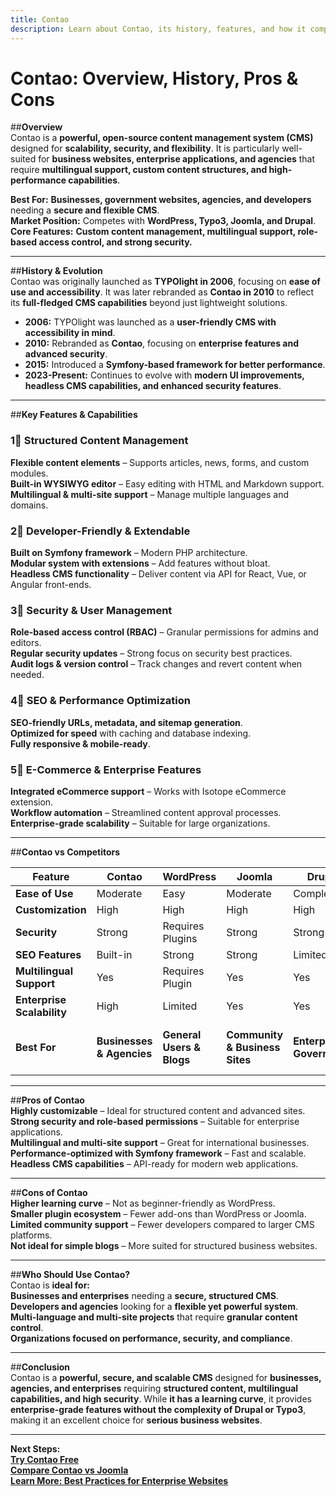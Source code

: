 ```yaml
---
title: Contao  
description: Learn about Contao, its history, features, and how it compares to other CMS platforms.  
---
```


# **Contao: Overview, History, Pros & Cons**  

##**Overview**  
Contao is a **powerful, open-source content management system (CMS)** designed for **scalability, security, and flexibility**. It is particularly well-suited for **business websites, enterprise applications, and agencies** that require **multilingual support, custom content structures, and high-performance capabilities**.  

 **Best For:** **Businesses, government websites, agencies, and developers** needing a **secure and flexible CMS**.  
 **Market Position:** Competes with **WordPress, Typo3, Joomla, and Drupal**.  
 **Core Features:** **Custom content management, multilingual support, role-based access control, and strong security.**  

---

##**History & Evolution**  
Contao was originally launched as **TYPOlight in 2006**, focusing on **ease of use and accessibility**. It was later rebranded as **Contao in 2010** to reflect its **full-fledged CMS capabilities** beyond just lightweight solutions.  

- **2006:** TYPOlight was launched as a **user-friendly CMS with accessibility in mind**.  
- **2010:** Rebranded as **Contao**, focusing on **enterprise features and advanced security**.  
- **2015:** Introduced a **Symfony-based framework for better performance**.  
- **2023-Present:** Continues to evolve with **modern UI improvements, headless CMS capabilities, and enhanced security features**.  

---

##**Key Features & Capabilities**  

### **1⃣ Structured Content Management**  
 **Flexible content elements** – Supports articles, news, forms, and custom modules.  
 **Built-in WYSIWYG editor** – Easy editing with HTML and Markdown support.  
 **Multilingual & multi-site support** – Manage multiple languages and domains.  

### **2⃣ Developer-Friendly & Extendable**  
 **Built on Symfony framework** – Modern PHP architecture.  
 **Modular system with extensions** – Add features without bloat.  
 **Headless CMS functionality** – Deliver content via API for React, Vue, or Angular front-ends.  

### **3⃣ Security & User Management**  
 **Role-based access control (RBAC)** – Granular permissions for admins and editors.  
 **Regular security updates** – Strong focus on security best practices.  
 **Audit logs & version control** – Track changes and revert content when needed.  

### **4⃣ SEO & Performance Optimization**  
 **SEO-friendly URLs, metadata, and sitemap generation**.  
 **Optimized for speed** with caching and database indexing.  
 **Fully responsive & mobile-ready**.  

### **5⃣ E-Commerce & Enterprise Features**  
 **Integrated eCommerce support** – Works with Isotope eCommerce extension.  
 **Workflow automation** – Streamlined content approval processes.  
 **Enterprise-grade scalability** – Suitable for large organizations.  

---

##**Contao vs Competitors**  

| Feature                  | Contao   | WordPress | Joomla    | Drupal    | Typo3     |
|--------------------------|---------|-----------|-----------|-----------|-----------|
| **Ease of Use**          |  Moderate |  Easy |  Moderate |  Complex |  Complex |
| **Customization**        |  High |  High  |  High  |  High  |  High  |
| **Security**             |  Strong |  Requires Plugins |  Strong |  Strong |  Strong |
| **SEO Features**         |  Built-in |  Strong |  Strong |  Limited |  Strong |
| **Multilingual Support** |  Yes  |  Requires Plugin |  Yes  |  Yes  |  Yes  |
| **Enterprise Scalability** |  High |  Limited |  Yes |  Yes |  High |
| **Best For**             | **Businesses & Agencies** | **General Users & Blogs** | **Community & Business Sites** | **Enterprise & Government** | **Corporate & Large-Scale Apps** |

---

##**Pros of Contao**  
 **Highly customizable** – Ideal for structured content and advanced sites.  
 **Strong security and role-based permissions** – Suitable for enterprise applications.  
 **Multilingual and multi-site support** – Great for international businesses.  
 **Performance-optimized with Symfony framework** – Fast and scalable.  
 **Headless CMS capabilities** – API-ready for modern web applications.  

---

##**Cons of Contao**  
 **Higher learning curve** – Not as beginner-friendly as WordPress.  
 **Smaller plugin ecosystem** – Fewer add-ons than WordPress or Joomla.  
 **Limited community support** – Fewer developers compared to larger CMS platforms.  
 **Not ideal for simple blogs** – More suited for structured business websites.  

---

##**Who Should Use Contao?**  
Contao is **ideal for:**  
 **Businesses and enterprises** needing a **secure, structured CMS**.  
 **Developers and agencies** looking for a **flexible yet powerful system**.  
 **Multi-language and multi-site projects** that require **granular content control**.  
 **Organizations focused on performance, security, and compliance**.  

---

##**Conclusion**  
Contao is a **powerful, secure, and scalable CMS** designed for **businesses, agencies, and enterprises** requiring **structured content, multilingual capabilities, and high security**. While **it has a learning curve**, it provides **enterprise-grade features without the complexity of Drupal or Typo3**, making it an excellent choice for **serious business websites**.  

---

 **Next Steps:**  
 **[Try Contao Free](https://contao.org/)**  
 **[Compare Contao vs Joomla](#)**  
 **[Learn More: Best Practices for Enterprise Websites](#)**  

